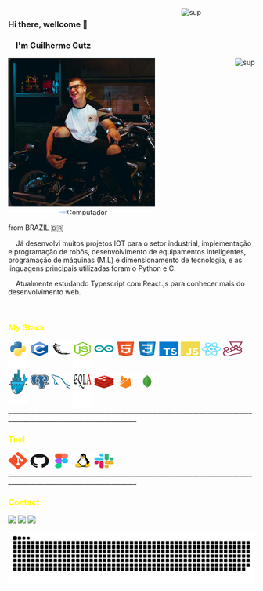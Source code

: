 <img src="https://64.media.tumblr.com/059c5c6858ba200e7ec2f637bfd44428/tumblr_nzlh474yRf1u6w1edo6_250.gifv" min-width="400px" max-width="400px" width="150px" align="right" alt="sup">

### Hi there, wellcome 👋

### &nbsp;&nbsp;&nbsp; I'm Guilherme Gutz

<div>
  <img src="https://github.com/GuilhermeGutz/GuilhermeGutz/blob/main/Pic.png?raw=true min-width="600px" max-width="600px" width="300px" alt="me">
  <img height="200em" src="https://github-readme-stats.vercel.app/api/top-langs/?username=guilhermegutz&layout=compact&langs_count=10&theme=dark" align="right" alt="sup"/>
  <img src="https://raw.githubusercontent.com/MicaelliMedeiros/micaellimedeiros/master/image/computer-illustration.png" min-width="400px" max-width="400px" width="400px" align="right" style="border-radius: 50%" alt="Computador">
</div>  

<br>

<p> from BRAZIL 🇧🇷 </p>
<p>
 &nbsp;&nbsp;&nbsp; Já desenvolvi muitos projetos IOT para o setor industrial, implementação e programação de robôs, desenvolvimento de equipamentos inteligentes, programação de máquinas (M.L) e dimensionamento de tecnologia, e as linguagens principais utilizadas foram o Python e C.
</p>
<p>  
 &nbsp;&nbsp;&nbsp; Atualmente estudando Typescript com React.js para conhecer mais do desenvolvimento web.
</p>

<br>

<div>
  <h3 style="color: #FFFF00;">  My Stack </h3> 
  <img align="center" alt="Gui-Python" height="35" width="40" src="https://raw.githubusercontent.com/devicons/devicon/master/icons/python/python-original.svg">
  <img align="center" alt="Gui-C" height="30" width="40" src="https://raw.githubusercontent.com/devicons/devicon/master/icons/c/c-original.svg">
  <img align="center" alt="Gui-Flask" height="30" width="40" src="https://raw.githubusercontent.com/devicons/devicon/master/icons/flask/flask-original.svg" />
  <img align="center" alt="Gui-nodejs" height="30" width="40" src="https://raw.githubusercontent.com/devicons/devicon/master/icons/nodejs/nodejs-original.svg" />
   <img align="center" alt="Gui-arduino" height="30" width="40" src="https://raw.githubusercontent.com/devicons/devicon/master/icons/arduino/arduino-original.svg" />
  <img align="center" alt="Gui-HTML" height="30" width="40" src="https://raw.githubusercontent.com/devicons/devicon/master/icons/html5/html5-original.svg">
  <img align="center" alt="Gui-CSS" height="30" width="40" src="https://raw.githubusercontent.com/devicons/devicon/master/icons/css3/css3-original.svg">
  <img align="center" alt="Gui-Ts" height="30" width="40" src="https://raw.githubusercontent.com/devicons/devicon/master/icons/typescript/typescript-plain.svg">
  <img align="center" alt="Gui-Js" height="30" width="40" src="https://raw.githubusercontent.com/devicons/devicon/master/icons/javascript/javascript-plain.svg">
  <img align="center" alt="Gui-React" height="30" width="40" src="https://raw.githubusercontent.com/devicons/devicon/master/icons/react/react-original.svg">
  <img align="center" alt="Gui-jest" height="30" width="40" src="https://raw.githubusercontent.com/devicons/devicon/master/icons/jest/jest-plain.svg" />
  <img align="center" alt="Gui-Docker" height="90" width="40" src="https://raw.githubusercontent.com/devicons/devicon/master/icons/docker/docker-original.svg" />
  <img align="center" alt="Gui-postgresql" height="30" width="40" src="https://raw.githubusercontent.com/devicons/devicon/master/icons/postgresql/postgresql-original.svg" />
  <img align="center" alt="Gui-mysql" height="30" width="40" src="https://raw.githubusercontent.com/devicons/devicon/master/icons/mysql/mysql-original.svg" />
  <img align="center" alt="Gui-sqlalchem" height="100" width="40" src="https://raw.githubusercontent.com/devicons/devicon/master/icons/sqlalchemy/sqlalchemy-original.svg" />
  <img align="center" alt="Gui-redis" height="30" width="40" src="https://raw.githubusercontent.com/devicons/devicon/master/icons/redis/redis-original.svg" />
  <img align="center" alt="Gui-firebase" height="30" width="40" src="https://raw.githubusercontent.com/devicons/devicon/master/icons/firebase/firebase-plain.svg" />
  <img align="center" alt="Gui-mongodb" height="30" width="40" src="https://raw.githubusercontent.com/devicons/devicon/master/icons/mongodb/mongodb-original.svg" />
</div> 
_______________________________________________________________________________________________________________________
<div>
  <h3 style="color: #FFFF00;"> Tool </h3> 
  <img align="center" alt="Gui-git" height="35" width="40" src="https://raw.githubusercontent.com/devicons/devicon/master/icons/git/git-original.svg" />
  <img align="center" alt="Gui-github" height="30" width="40" src="https://raw.githubusercontent.com/devicons/devicon/master/icons/github/github-original.svg" />
  <img align="center" alt="Gui-figma" height="30" width="40" src="https://raw.githubusercontent.com/devicons/devicon/master/icons/figma/figma-original.svg" />
  <img align="center" alt="Gui-linux" height="30" width="40" src="https://raw.githubusercontent.com/devicons/devicon/master/icons/linux/linux-original.svg" />
  <img align="center" alt="Gui-slack" height="30" width="40" src="https://raw.githubusercontent.com/devicons/devicon/master/icons/slack/slack-original.svg" />
</div> 
_______________________________________________________________________________________________________________________
<div>
  <h3 style="color: #FFFF00;"> Contact </h3> 
  <p align="left">
    <a href="guilherme.gutz6@gmail.com" alt="Gmail">
    <img src="https://img.shields.io/badge/Gmail-D14836?style=for-the-badge&logo=gmail&logoColor=white"/></a>
    <a href="https://www.linkedin.com/in/guilherme-gutz/" alt="Linkedin">
    <img src="https://img.shields.io/badge/-Linkedin-0e76a8?style=for-the-badge&logo=Linkedin&logoColor=white&link=https://www.linkedin.com/in/iuricode" /></a>
    <a href="https://www.instagram.com/guigutz_/" alt="Instagram">
    <img src="https://img.shields.io/badge/-Instagram-DF0174?style=for-the-badge&logo=instagram&logoColor=white&link=https://www.instagram.com/iuricoding/"/></a>
  </p>  
</div>

![](https://github.com/Platane/snk/raw/output/github-contribution-grid-snake-dark.svg)
